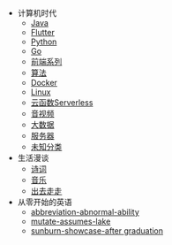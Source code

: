 - 计算机时代
  - [Java](/计算机时代/Java世界/README.md)
  - [Flutter](/计算机时代/Flutter冲/README.md)
  - [Python](/计算机时代/无限Python/README.md)
  - [Go](/计算机时代/进军Go语言/README.md)
  - [前端系列](/计算机时代/前端系列/README.md)
  - [算法](/计算机时代/算法(啊哈)/README.md)
  - [Docker](/计算机时代/Docker万物生/README.md)
  - [Linux](/计算机时代/服务器/README.md)
  - [云函数Serverless](/计算机时代/云函数/README.md)
  - [音视频](/计算机时代/音视频集锦/README.md)
  - [大数据](/计算机时代/大数据/README.md)
  - [服务器](/计算机时代/服务器/README.md)
  - [未知分类](/计算机时代/Everyting/README.md)
- 生活漫谈
  - [诗词](/生活漫谈/诗词/README.md)
  - [音乐](/生活漫谈/音乐/README.md)
  - [出去走走](/生活漫谈/出去走走/README.md)
- 从零开始的英语
  - [abbreviation-abnormal-ability](/从零开始的英语/%23abbreviation-abnormal-ability.md)
  - [mutate-assumes-lake](/从零开始的英语/%23mutate-assumes-lake.md)
  - [sunburn-showcase-after graduation](/从零开始的英语/%23sunburn-showcase-after%20graduation)